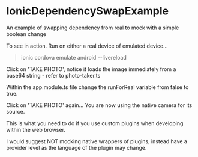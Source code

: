 # IonicDependencySwapExample
An example of swapping dependency from real to mock with a simple boolean change

To see in action.  Run on either a real device of emulated device...

> ionic cordova emulate android --livereload

Click on 'TAKE PHOTO', notice it loads the image immediately from a base64 string - refer to photo-taker.ts

Within the app.module.ts file change the runForReal variable from false to true.

Click on 'TAKE PHOTO' again... You are now using the native camera for its source.

This is what you need to do if you use custom plugins when developing within the web browser.


I would suggest NOT mocking native wrappers of plugins, instead have a provider level as the language of the plugin may change.
